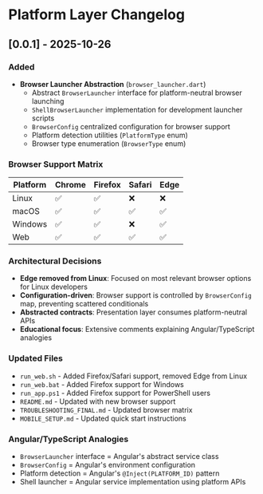 # Platform Layer Changelog

## [0.0.1] - 2025-10-26

### Added
- **Browser Launcher Abstraction** (`browser_launcher.dart`)
  - Abstract `BrowserLauncher` interface for platform-neutral browser launching
  - `ShellBrowserLauncher` implementation for development launcher scripts
  - `BrowserConfig` centralized configuration for browser support
  - Platform detection utilities (`PlatformType` enum)
  - Browser type enumeration (`BrowserType` enum)

### Browser Support Matrix
| Platform | Chrome | Firefox | Safari | Edge |
|----------|--------|---------|--------|------|
| Linux    | ✅     | ✅      | ❌     | ❌   |
| macOS    | ✅     | ✅      | ✅     | ✅   |
| Windows  | ✅     | ✅      | ❌     | ✅   |
| Web      | ✅     | ✅      | ✅     | ✅   |

### Architectural Decisions
- **Edge removed from Linux**: Focused on most relevant browser options for Linux developers
- **Configuration-driven**: Browser support is controlled by `BrowserConfig` map, preventing scattered conditionals
- **Abstracted contracts**: Presentation layer consumes platform-neutral APIs
- **Educational focus**: Extensive comments explaining Angular/TypeScript analogies

### Updated Files
- `run_web.sh` - Added Firefox/Safari support, removed Edge from Linux
- `run_web.bat` - Added Firefox support for Windows
- `run_app.ps1` - Added Firefox support for PowerShell users
- `README.md` - Updated with new browser support
- `TROUBLESHOOTING_FINAL.md` - Updated browser matrix
- `MOBILE_SETUP.md` - Updated quick start instructions

### Angular/TypeScript Analogies
- `BrowserLauncher` interface = Angular's abstract service class
- `BrowserConfig` = Angular's environment configuration
- Platform detection = Angular's `@Inject(PLATFORM_ID)` pattern
- Shell launcher = Angular service implementation using platform APIs

